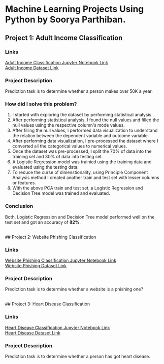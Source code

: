 # Machine Learning Projects Using Python by Soorya Parthiban.

## Project 1: Adult Income Classification

### Links
[Adult Income Classification Jupyter Notebook Link](https://github.com/drdataSpp/Spp-Machine-Learning-using-Python/blob/main/SPP_ML_1%20Adult%20income%20predictions.ipynb)<br>
[Adult Income Dataset Link](https://archive.ics.uci.edu/ml/datasets/adult)

### Project Description
Prediction task is to determine whether a person makes over 50K a year.

### How did I solve this problem?
1. I started with exploring the dataset by performing statistical analysis.
2. After performing statistical analysis, I found the null values and filled the null values using the respective column's mode values.
3. After filling the null values, I performed data visualization to understand the relation between the dependent variable and outcome variable.
4. After performing data visualization, I pre-processed the dataset where I converted all the categorical values to numerical values.
5. Once the dataset was pre-processed, I split the 70% of data into the training set and 30% of data into testing set.
6. A Logistic Regression model was trainied using the training data and evaluated using the testing data.
7. To reduce the curse of dimenstionality, using Principle Component Analysis method I created another train and test set with lesser columns or features.
8. With the above PCA train and test set, a Logistic Regression and Decision Tree model was trained and evaluated. 

### Conclusion
Both, Logistic Regression and Decision Tree model performed well on the test set and got an accuracy of **82%**.


<br>
## Project 2: Website Phishing Classification

### Links
[Website Phishing Classification Jupyter Notebook Link](https://github.com/drdataSpp/Spp-Machine-Learning-using-Python/blob/main/SPP_ML_2%20Website%20Phishing%20Predictions.ipynb)<br>
[Website Phishing Dataset Link](https://github.com/dphi-official/Datasets/tree/master/phishing_data)

### Project Description
Prediction task is to determine whether a website is a phishing one?


<br>
## Project 3: Heart Disease Classification

### Links
[Heart Disease Classification Jupyter Notebook Link](https://github.com/drdataSpp/Spp-Machine-Learning-using-Python/blob/main/SPP_ML_3_Heart%20Disease%20Predictions.ipynb)<br>
[Heart Disease Dataset Link](https://www.kaggle.com/ronitf/heart-disease-uci)

### Project Description
Prediction task is to determine whether a person has got heart disease.
